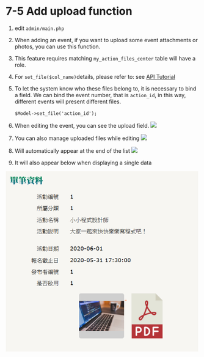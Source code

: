 # 7-5 Add upload function

1. edit `admin/main.php`
2. When adding an event, if you want to upload some event attachments or photos, you can use this function.
3. This feature requires matching `my_action_files_center` table will have a role.
4. For  `set_file($col_name)`details, please refer to: see [API Tutorial](https://xoops.gitbook.io/jill-lazy-framework-api/3.tadmoddata-class/3-4-form-component/3-4-6-set-as-upload-tool-set_file-usdcol_name)
5. To let the system know who these files belong to, it is necessary to bind a field. We can bind the event number, that is `action_id`, in this way, different events will present different files.

   ```text
   $Model->set_file('action_id');
   ```

6. When editing the event, you can see the upload field. ![](https://campus-xoops.tn.edu.tw/uploads/tad_book3/image/47/%E7%81%AB%E7%8B%90%E6%88%AA%E5%9B%BE_2020-05-28T12-27-37.860Z.png)
7. You can also manage uploaded files while editing ![](https://campus-xoops.tn.edu.tw/uploads/tad_book3/image/47/%E7%81%AB%E7%8B%90%E6%88%AA%E5%9B%BE_2020-05-28T12-35-04.805Z.png)
8. Will automatically appear at the end of the list  ![](https://campus-xoops.tn.edu.tw/uploads/tad_book3/image/47/%E7%81%AB%E7%8B%90%E6%88%AA%E5%9B%BE_2020-05-28T12-42-18.434Z.png)
9. It will also appear below when displaying a single data 

![](../.gitbook/assets/image%20%2813%29.png)

